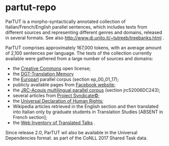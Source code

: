 # partut-repo

ParTUT is a morpho-syntactically annotated collection of Italian/French/English parallel sentences, 
which includes texts from different sources and representing different genres and domains, released in several formats.
See also http://www.di.unito.it/~tutreeb/treebanks.html .

ParTUT comprises approximately 167,000 tokens, with an average amount
of 2,100 sentences per language. The texts of the collection currently available were
gathered from a large number of sources and domains:
* the [Creative Commons](http://creativecommons.org/licenses/by-nc-sa/2.0) open license;
* the [DGT-Translation Memory](https://ec.europa.eu/jrc/en/language-technologies/dgt-translation-memory)
* the [Europarl](http://www.statmt.org/europarl/) parallel corpus (section ep_00_01_17);
* publicly available pages from [Facebook website](https://www.facebook.com/help/345121355559712/);
* the [JRC-Acquis multilingual parallel corpus](http://optima.jrc.it/Acquis/index_2.2.html) (section jrc52006DC243);
* several articles from [Project Syndicate©](https://www.project-syndicate.org/);
* the [Universal Declaration of Human Rights](http://www.ohchr.org/EN/UDHR/Pages/SearchByLang.aspx);
* Wikipedia articles retrieved in the English section and then translated into Italian only by graduate students in Translation  Studies [ABSENT in French section];
* the [Web Inventory of Translated Talks](https://wit3.fbk.eu/mt.php?release=2012-02) .


Since release 2.0, ParTUT wil also be available in the Universal Dependencies format. as part of the CoNLL 2017 Shared Task data.
